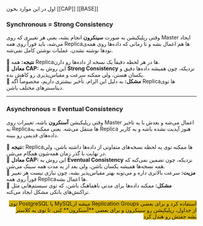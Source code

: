 اول در این موارد بخون
[[CAP]]
[[BASE]]

### Synchronous = Strong Consistency

وقتی رپلیکیشن به صورت **سینکرون** انجام بشه، یعنی هر تغییری که روی Master ایجاد می‌شه، باید فوراً روی همه Replicaها هم اعمال بشه و تا زمانی که داده‌ها روی همه‌ی نودها نوشته نشدن، عملیات نوشتن کامل نمی‌شه.

🔹 **نتیجه:** همه Replicaها در هر لحظه دقیقاً یک نسخه از داده‌ها رو دارن.  
🔹 **معادل CAP:** این روش به **Strong Consistency** نزدیکه، چون همیشه داده‌ها دقیق و یکسان هستن، ولی ممکنه سرعت و مقیاس‌پذیری رو کاهش بده.  
🔹 **مشکل:** به دلیل این الزام، تأخیر بیشتری داریم، مخصوصاً اگه Replicaها توی دیتاسنترهای مختلف باشن.

---

###  Asynchronous = Eventual Consistency

وقتی رپلیکیشن **آسنکرون** باشه، تغییرات روی Master اعمال می‌شه و بعدش با یه تاخیر به Replicaها منتقل می‌شه. یعنی ممکنه یه Replica هنوز آپدیت نشده باشه و یه کاربر داده‌های قدیمی رو ببینه.

🔹 **نتیجه:** Replicaها ممکنه توی یه لحظه نسخه‌های متفاوتی از داده‌ها داشته باشن، ولی در نهایت با گذر زمان همه‌شون همگام می‌شن.  
🔹 **معادل CAP:** این روش به **Eventual Consistency** نزدیکه، چون تضمین نمی‌کنه که همه نسخه‌ها همیشه یکسان باشن، ولی بعد از یه مدت همه سینک می‌شن.  
🔹 **مزیت:** سرعت بالاتری داره و می‌تونه بهتر مقیاس‌پذیر بشه، چون نیازی نیست هر تغییر فوراً روی همه Replicaها اعمال بشه.  
🔹 **مشکل:** ممکنه داده‌ها برای مدتی ناهماهنگ باشن، که توی سیستم‌هایی مثل تراکنش‌های بانکی مشکل ایجاد می‌کنه.


<p align="right"><span style="background:#d4b106">توی PostgreSQL یا MySQLمیشه از Replication Groups استفاده کرد و برای بعضی از جداول، رپلیکیشن رو سینکرون و برای بعضی **آسنکرون** کنی. تا توی یه کلاستر بشه جفتش رو هندل کرد</span></p>
